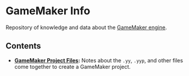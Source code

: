 # GameMaker Info

Repository of knowledge and data about the [GameMaker engine](https://gamemaker.io/).

## Contents

+ **[GameMaker Project Files](./notes/gamemaker-projects.md):** Notes about the `.yy`, `.yyp`, and other files come together to create a GameMaker project.

